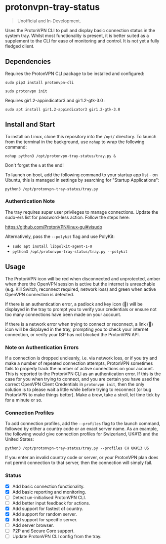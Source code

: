 # protonvpn-tray-status

> Unofficial and In-Development.

Uses the ProtonVPN CLI to pull and display basic connection status in the system tray. Whilst most functionality is present, it is better suited as a supplement to the CLI for ease of monitoring and control. It is not yet a fully fledged client.

## Dependencies

Requires the ProtonVPN CLI package to be installed and configured:

`sudo pip3 install protonvpn-cli`

`sudo protonvpn init`

Requires gir1.2-appindicator3 and gir1.2-gtk-3.0 :

`sudo apt install gir1.2-appindicator3 gir1.2-gtk-3.0`

## Install and Start

To install on Linux, clone this repository into the `/opt/` directory. To launch from the terminal in the background, use `nohup` to wrap the following command:

`nohup python3 /opt/protonvpn-tray-status/tray.py &`

Don't forget the `&` at the end!

To launch on boot, add the following command to your startup app list - on Ubuntu, this is managed in settings by searching for "Startup Applications":

`python3 /opt/protonvpn-tray-status/tray.py`

### Authentication Note

The tray requires super user privileges to manage connections. Update the sudo-ers list for password-less action. Follow the steps here:

https://github.com/ProtonVPN/linux-gui#visudo

Alternatively, pass the `--polykit` flag and use PolyKit:

- `sudo apt install libpolkit-agent-1-0`
- `python3 /opt/protonvpn-tray-status/tray.py --polykit`

## Usage

The ProtonVPN icon will be red when disconnected and unprotected, amber when there the OpenVPN session is active but the internet is unreachable (e.g. Kill Switch, reconnect required, network loss) and green when active OpenVPN connection is detected.

If there is an authentication error, a padlock and key icon (🔐) will be displayed in the tray to prompt you to verify your credentials or ensure not too many connections have been made on your account.

If there is a network error when trying to connect or reconnect, a link (🔗) icon will be displayed in the tray, prompting you to check your internet connection, or verify your ISP has not blocked the ProtonVPN API.

### Note on Authentication Errors

If a connection is dropped uncleanly, i.e. via network loss, or if you try and make a number of repeated connection attempts, ProtonVPN sometimes fails to properly track the number of active connections on your account. This is reported to the ProtonVPN CLI as an authentication error. If this is the case for you when trying to connect, and you are certain you have used the correct OpenVPN Client Credentials in `protonvpn init`, then the only solution is to please wait a little while before trying to reconnect (or bug ProtonVPN to make things better). Make a brew, take a stroll, let time tick by for a minute or so.

### Connection Profiles

To add connection profiles, add the `--profiles` flag to the launch command, followed by either a country code or an exact server name. As an example, the following would give connection profiles for Swizerland, UK#13 and the United States:

`python3 /opt/protonvpn-tray-status/tray.py --profiles CH UK#13 US`

If you enter an invalid country code or server, or your ProtonVPN plan does not permit connection to that server, then the connection will simply fail.

### Status

- [x] Add basic connection functionality.
- [x] Add basic reporting and monitoring.
- [ ] Detect un-initialised ProtonVPN CLI.
- [ ] Add better input feedback for actions.
- [x] Add support for fastest of country.
- [x] Add support for random server.
- [x] Add support for specific server.
- [ ] Add server browser.
- [ ] P2P and Secure Core support.
- [ ] Update ProtonVPN CLI config from the tray.
